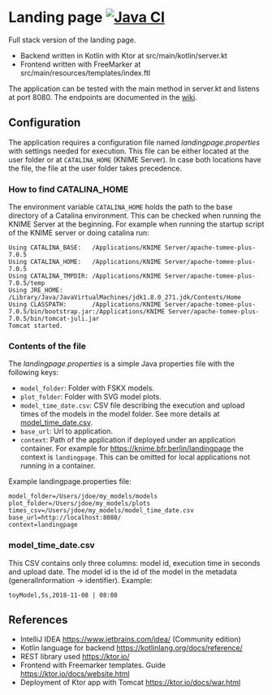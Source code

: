 # Landing page [![Java CI](https://github.com/RakipInitiative/landingpage/actions/workflows/basic.yml/badge.svg)](https://github.com/RakipInitiative/landingpage/actions/workflows/basic.yml) 
Full stack version of the landing page.
- Backend written in Kotlin with Ktor at src/main/kotlin/server.kt
- Frontend written with FreeMarker at src/main/resources/templates/index.ftl

The application can be tested with the main method in server.kt and listens at port 8080. The endpoints are documented in the [wiki](https://github.com/RakipInitiative/landingpage/wiki#endpoints).

## Configuration
The application requires a configuration file named *landingpage.properties* with settings needed for execution. This file can be either located at the user folder or at `CATALINA_HOME` (KNIME Server). In case both locations have the file, the file at the user folder takes precedence.

### How to find CATALINA_HOME
The environment variable `CATALINA_HOME` holds the path to the base directory of a Catalina environment. This can be checked when running the KNIME Server at the beginning. For example when running the startup script of the KNIME server or doing catalina run:

```
Using CATALINA_BASE:   /Applications/KNIME Server/apache-tomee-plus-7.0.5
Using CATALINA_HOME:   /Applications/KNIME Server/apache-tomee-plus-7.0.5
Using CATALINA_TMPDIR: /Applications/KNIME Server/apache-tomee-plus-7.0.5/temp
Using JRE_HOME:        /Library/Java/JavaVirtualMachines/jdk1.8.0_271.jdk/Contents/Home
Using CLASSPATH:       /Applications/KNIME Server/apache-tomee-plus-7.0.5/bin/bootstrap.jar:/Applications/KNIME Server/apache-tomee-plus-7.0.5/bin/tomcat-juli.jar
Tomcat started.
```

### Contents of the file

The *landingpage.properties* is a simple Java properties file with the following keys:
* `model_folder`: Folder with FSKX models.
* `plot_folder`: Folder with SVG model plots.
* `model_time_date.csv`: CSV file describing the execution and upload times of the models in the model folder. See more details at [model_time_date.csv](#model_time_datecsv).
* `base_url`: Url to application.
* `context`: Path of the application if deployed under an application container. For example for https://knime.bfr.berlin/landingpage the context is `landingpage`. This can be omitted for local applications not running in a container.

Example landingpage.properties file:
```
model_folder=/Users/jdoe/my_models/models
plot_folder=/Users/jdoe/my_models/plots
times_csv=/Users/jdoe/my_models/model_time_date.csv
base_url=http://localhost:8080/
context=landingpage
```

### model_time_date.csv
This CSV contains only three columns: model id, execution time in seconds and upload date. The model id is the id of the model in the metadata (generalInformation -> identifier). Example:
```
toyModel,5s,2018-11-08 | 08:08
```

## References
-	IntelliJ IDEA https://www.jetbrains.com/idea/ (Community edition)
-	Kotlin language for backend https://kotlinlang.org/docs/reference/
-	REST library used https://ktor.io/
-	Frontend with Freemarker templates. Guide https://ktor.io/docs/website.html
-	Deployment of Ktor app with Tomcat https://ktor.io/docs/war.html
